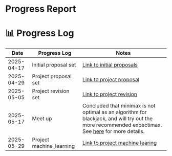 # Progress Report

# 📊 Progress Log

| Date       | Progress Log                       | Notes                                |
|------------|------------------------------------|--------------------------------------|
| 2025-04-17 | Initial proposal set               | [Link to initial proposals](https://docs.google.com/presentation/d/1h08vLFtgbpRTbGIB-irMOaQH7YDbldlitZrJx3UhOXw/edit?usp=sharing)|
| 2025-04-29 | Project proposal set               | [Link to project proposal](https://docs.google.com/presentation/d/1PhAgrCLQFOyuSNn9m_dn_GebH-w0txDpiTCsb4QrWjY/edit?usp=sharing) |
| 2025-05-05 | Project revision set               | [Link to project revision](https://docs.google.com/presentation/d/1EX1xMv10ShAO_0DH6ND6nNhmkpi7Kte4FElJsngIejg/edit) |
| 2025-05-17 | Meet up                            | Concluded that minimax is not optimal as an algorithm for blackjack, and will try out the more recommended expectimax. See [here](https://stackoverflow.com/questions/31904468/blackjack-minimax-algorithm) for more details. |
| 2025-05-29 | Project machine_learning               | [Link to project machine learing](https://docs.google.com/presentation/d/1oXwCmPFSoc4kJ1Zxv1RyYzh64NA5eVnK/edit?usp=sharing&ouid=103399629112844789540&rtpof=true&sd=true)|
